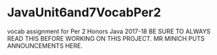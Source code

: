 # JavaUnit6and7VocabPer2
vocab assignment for Per 2 Honors Java 2017-18 
BE SURE TO ALWAYS READ THIS BEFORE WORKING ON THIS PROJECT. MR MINICH PUTS ANNOUNCEMENTS HERE.

